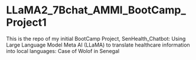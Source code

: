 # LLaMA2_7Bchat_AMMI_BootCamp_Project1
This is the repo of my initial BootCamp Project, SenHealth_Chatbot: Using Large Language Model Meta AI (LLaMA) to translate healthcare information into local languages: Case of Wolof in Senegal
